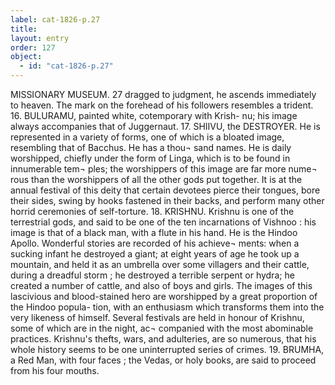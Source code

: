 ```yaml
---
label: cat-1826-p.27
title: 
layout: entry
order: 127
object:
  - id: "cat-1826-p.27"
---
```


MISSIONARY MUSEUM.
27
dragged to judgment, he ascends immediately to heaven.
The mark on the forehead of his followers resembles a
trident.
16. BULURAMU, painted white, cotemporary with Krish-
nu; his image always accompanies that of Juggernaut.
17. SHIIVU, the DESTROYER.
He is represented in a variety of forms, one of which is a
bloated image, resembling that of Bacchus. He has a thou¬
sand names. He is daily worshipped, chiefly under the
form of Linga, which is to be found in innumerable tem¬
ples; the worshippers of this image are far more nume¬
rous than the worshippers of all the other gods put
together.
It is at the annual festival of this deity that certain devotees
pierce their tongues, bore their sides, swing by hooks
fastened in their backs, and perform many other horrid
ceremonies of self-torture.
18. KRISHNU.
Krishnu is one of the terrestrial gods, and said to be one of
the ten incarnations of Vishnoo : his image is that of a
black man, with a flute in his hand. He is the Hindoo
Apollo. Wonderful stories are recorded of his achieve¬
ments: when a sucking infant he destroyed a giant; at
eight years of age he took up a mountain, and held it as
an umbrella over some villagers and their cattle, during a
dreadful storm ; he destroyed a terrible serpent or hydra;
he created a number of cattle, and also of boys and girls.
The images of this lascivious and blood-stained hero are
worshipped by a great proportion of the Hindoo popula-
tion, with an enthusiasm which transforms them into the
very likeness of himself. Several festivals are held in
honour of Krishnu, some of which are in the night, ac¬
companied with the most abominable practices. Krishnu's
thefts, wars, and adulteries, are so numerous, that his
whole history seems to be one uninterrupted series of
crimes.
19. BRUMHA, a Red Man, with four faces ; the Vedas, or
holy books, are said to proceed from his four mouths.
